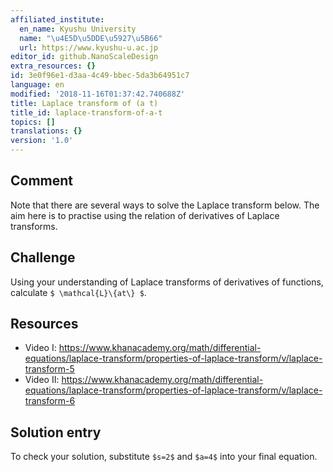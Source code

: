 ```yaml
---
affiliated_institute:
  en_name: Kyushu University
  name: "\u4E5D\u5DDE\u5927\u5B66"
  url: https://www.kyushu-u.ac.jp
editor_id: github.NanoScaleDesign
extra_resources: {}
id: 3e0f96e1-d3aa-4c49-bbec-5da3b64951c7
language: en
modified: '2018-11-16T01:37:42.740688Z'
title: Laplace transform of (a t)
title_id: laplace-transform-of-a-t
topics: []
translations: {}
version: '1.0'
---
```


## Comment
Note that there are several ways to solve the Laplace transform below. The aim here is to practise using the relation of derivatives of Laplace transforms.

## Challenge
Using your understanding of Laplace transforms of derivatives of functions, calculate `$ \mathcal{L}\{at\} $`.

## Resources
- Video I: https://www.khanacademy.org/math/differential-equations/laplace-transform/properties-of-laplace-transform/v/laplace-transform-5
- Video II: https://www.khanacademy.org/math/differential-equations/laplace-transform/properties-of-laplace-transform/v/laplace-transform-6

## Solution entry
To check your solution, substitute `$s=2$` and `$a=4$` into your final equation.
